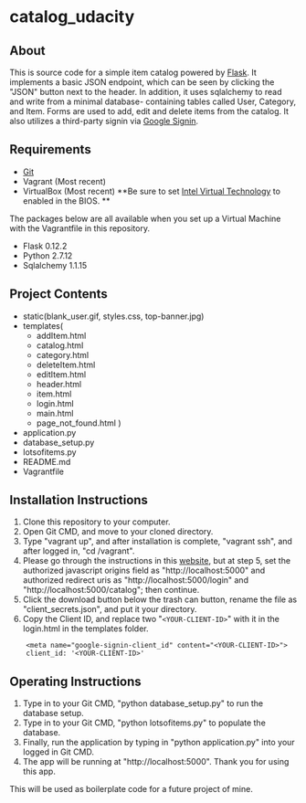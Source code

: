 # catalog_udacity
## About
This is source code for a simple item catalog powered by [Flask](http://flask.pocoo.org/docs/0.12/quickstart/).
It implements a basic JSON endpoint, which can be seen by clicking the "JSON" button next to the header.
In addition, it uses sqlalchemy to read and write from a minimal database- containing tables called 
User, Category, and Item. Forms are used to add, edit and delete items from the catalog. 
It also utilizes a third-party signin via [Google Signin](https://developers.google.com/identity/sign-in/web/devconsole-project).

## Requirements
* [Git](https://git-scm.com/)
* Vagrant (Most recent)
* VirtualBox (Most recent) **Be sure to set [Intel Virtual Technology](http://bce.berkeley.edu/enabling-virtualization-in-your-pc-bios.html) to enabled in the BIOS. **

The packages below are all available when you set up a Virtual Machine with the Vagrantfile in this
repository.

* Flask 0.12.2
* Python 2.7.12
* Sqlalchemy 1.1.15

## Project Contents
* static(blank_user.gif, styles.css, top-banner.jpg)
* templates(
    * addItem.html
    * catalog.html
    * category.html
    * deleteItem.html
    * editItem.html
    * header.html
    * item.html
    * login.html
    * main.html
    * page_not_found.html
)
* application.py
* database_setup.py
* lotsofitems.py
* README.md
* Vagrantfile

## Installation Instructions
1. Clone this repository to your computer.
2. Open Git CMD, and move to your cloned directory.
3. Type "vagrant up", and after installation is complete, "vagrant ssh", and after logged in, "cd /vagrant".
4. Please go through the instructions in this [website](https://developers.google.com/identity/sign-in/web/devconsole-project), but at step 5, set the authorized javascript origins field as "http://localhost:5000" and authorized redirect uris as "http://localhost:5000/login" and "http://localhost:5000/catalog"; then continue.
5. Click the download button below the trash can button, rename the file as "client_secrets.json", and put it your directory.
6. Copy the Client ID, and replace two "`<YOUR-CLIENT-ID>`" with it in the login.html in the templates folder.
```
    <meta name="google-signin-client_id" content="<YOUR-CLIENT-ID>">
    client_id: '<YOUR-CLIENT-ID>'
```

## Operating Instructions
1. Type in to your Git CMD, "python database_setup.py" to run the database setup.
2. Type in to your Git CMD, "python lotsofitems.py" to populate the database.
3. Finally, run the application by typing in "python application.py" into your logged in Git CMD.
4. The app will be running at "http://localhost:5000". Thank you for using this app. 

This will be used as boilerplate code for a future project of mine.
